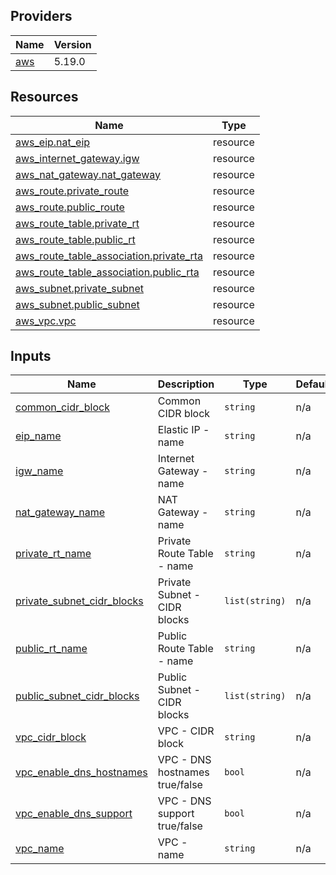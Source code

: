 <!-- BEGIN_TF_DOCS -->


## Providers

| Name | Version |
|------|---------|
| <a name="provider_aws"></a> [aws](#provider\_aws) | 5.19.0 |

## Resources

| Name | Type |
|------|------|
| [aws_eip.nat_eip](https://registry.terraform.io/providers/hashicorp/aws/latest/docs/resources/eip) | resource |
| [aws_internet_gateway.igw](https://registry.terraform.io/providers/hashicorp/aws/latest/docs/resources/internet_gateway) | resource |
| [aws_nat_gateway.nat_gateway](https://registry.terraform.io/providers/hashicorp/aws/latest/docs/resources/nat_gateway) | resource |
| [aws_route.private_route](https://registry.terraform.io/providers/hashicorp/aws/latest/docs/resources/route) | resource |
| [aws_route.public_route](https://registry.terraform.io/providers/hashicorp/aws/latest/docs/resources/route) | resource |
| [aws_route_table.private_rt](https://registry.terraform.io/providers/hashicorp/aws/latest/docs/resources/route_table) | resource |
| [aws_route_table.public_rt](https://registry.terraform.io/providers/hashicorp/aws/latest/docs/resources/route_table) | resource |
| [aws_route_table_association.private_rta](https://registry.terraform.io/providers/hashicorp/aws/latest/docs/resources/route_table_association) | resource |
| [aws_route_table_association.public_rta](https://registry.terraform.io/providers/hashicorp/aws/latest/docs/resources/route_table_association) | resource |
| [aws_subnet.private_subnet](https://registry.terraform.io/providers/hashicorp/aws/latest/docs/resources/subnet) | resource |
| [aws_subnet.public_subnet](https://registry.terraform.io/providers/hashicorp/aws/latest/docs/resources/subnet) | resource |
| [aws_vpc.vpc](https://registry.terraform.io/providers/hashicorp/aws/latest/docs/resources/vpc) | resource |

## Inputs

| Name | Description | Type | Default | Required |
|------|-------------|------|---------|:--------:|
| <a name="input_common_cidr_block"></a> [common\_cidr\_block](#input\_common\_cidr\_block) | Common CIDR block | `string` | n/a | yes |
| <a name="input_eip_name"></a> [eip\_name](#input\_eip\_name) | Elastic IP - name | `string` | n/a | yes |
| <a name="input_igw_name"></a> [igw\_name](#input\_igw\_name) | Internet Gateway - name | `string` | n/a | yes |
| <a name="input_nat_gateway_name"></a> [nat\_gateway\_name](#input\_nat\_gateway\_name) | NAT Gateway - name | `string` | n/a | yes |
| <a name="input_private_rt_name"></a> [private\_rt\_name](#input\_private\_rt\_name) | Private Route Table - name | `string` | n/a | yes |
| <a name="input_private_subnet_cidr_blocks"></a> [private\_subnet\_cidr\_blocks](#input\_private\_subnet\_cidr\_blocks) | Private Subnet - CIDR blocks | `list(string)` | n/a | yes |
| <a name="input_public_rt_name"></a> [public\_rt\_name](#input\_public\_rt\_name) | Public Route Table - name | `string` | n/a | yes |
| <a name="input_public_subnet_cidr_blocks"></a> [public\_subnet\_cidr\_blocks](#input\_public\_subnet\_cidr\_blocks) | Public Subnet - CIDR blocks | `list(string)` | n/a | yes |
| <a name="input_vpc_cidr_block"></a> [vpc\_cidr\_block](#input\_vpc\_cidr\_block) | VPC - CIDR block | `string` | n/a | yes |
| <a name="input_vpc_enable_dns_hostnames"></a> [vpc\_enable\_dns\_hostnames](#input\_vpc\_enable\_dns\_hostnames) | VPC - DNS hostnames true/false | `bool` | n/a | yes |
| <a name="input_vpc_enable_dns_support"></a> [vpc\_enable\_dns\_support](#input\_vpc\_enable\_dns\_support) | VPC - DNS support true/false | `bool` | n/a | yes |
| <a name="input_vpc_name"></a> [vpc\_name](#input\_vpc\_name) | VPC - name | `string` | n/a | yes |
<!-- END_TF_DOCS -->
